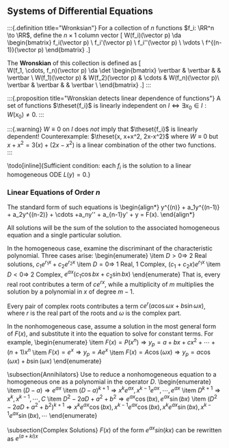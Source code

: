 ## Systems of Differential Equations 

:::{.definition title="Wronksian"}
For a collection of $n$ functions $f_i: \RR^n \to \RR$, define the $n\times 1$ column vector 
\[
W(f_i)(\vector p) \da 
\begin{bmatrix}
f_i(\vector p) \\
f_i'(\vector p) \\
f_i''(\vector p) \\
\vdots \\
f^{(n-1)}(\vector p)
\end{bmatrix}
.\]

The **Wronskian** of this collection is defined as
\[  
W(f_1, \cdots, f_n)(\vector p) \da
\det 
\begin{bmatrix}
\vertbar & \vertbar & & \vertbar \\
W(f_1)(\vector p) & W(f_2)(\vector p) & \cdots & W(f_n)(\vector p)\\
\vertbar & \vertbar & & \vertbar \\
\end{bmatrix}
.\]
:::

:::{.proposition title="Wronskian detects linear dependence of functions"}
A set of functions $\theset{f_i}$ is linearly independent on $I \iff \exists x_0 \in I: W(x_0) \neq 0$.
:::

:::{.warning}
$W \equiv 0$ on $I$ does *not* imply that $\theset{f_i}$ is linearly dependent!
Counterexample: $\theset{x, x+x^2, 2x-x^2}$ where $W \equiv 0$ but $x+x^2 = 3(x) + (2x-x^2)$ is a linear combination of the other two functions.
:::

\todo[inline]{Sufficient condition: each $f_i$ is the solution to a linear homogeneous ODE $L(y) = 0$.}


### Linear Equations of Order $n$

The standard form of such equations is
\begin{align*}
	y^{(n)} + a_1y^{(n-1)} + a_2y^{(n-2)} + \cdots +a_ny'' + a_{n-1}y' + y = F(x).
\end{align*}

All solutions will be the sum of the solution to the associated homogeneous equation and a single particular solution.

In the homogeneous case, examine the discriminant of the characteristic polynomial. Three cases arise:
\begin{enumerate}
	\item $D>0 \Rightarrow$ 2 Real solutions, $c_1e^{r_1x} + c_2e^{r_2x}$
	\item $D=0 \Rightarrow$ 1 Real, 1 Complex, $(c_1 +c_2x)e^{r_1x}$
	\item $D<0 \Rightarrow$ 2 Complex, $e^{ax}(c_1\cos bx + c_2\sin bx)$
\end{enumerate}
That is, every real root contributes a term of $ce^{rx}$, while a multiplicity of $m$ multiplies the solution by a polynomial in $x$ of degree $m-1$.

Every pair of complex roots contributes a term $ce^r(a\cos \omega x + b\sin \omega x)$, where $r$ is the real part of the roots and $\omega$ is the complex part.

In the nonhomogeneous case, assume a solution in the most general form of $F(x)$, and substitute it into the equation to solve for constant terms. For example,
\begin{enumerate}
	\item $F(x) = P(x^n) \Rightarrow y_p = a+bx+cx^2+\cdots+(n+1)x^n$
	\item $F(x) = e^x \Rightarrow y_p = Ae^x$
	\item $F(x) = A\cos (\omega x) \Rightarrow y_p = a\cos(\omega x) + b\sin(\omega x)$
\end{enumerate}

\subsection{Annihilators}
Use to reduce a nonhomogeneous equation to a homogeneous one as a polynomial in the operator $D$.
\begin{enumerate}
	\item $(D-a) \Rightarrow e^{ax}$
	\item $(D-a)^{k+1} \Rightarrow x^k e^{ax}, x^{k-1}e^{ax}, \cdots, e^{ax}$
	\item $D^{k+1} \Rightarrow x^k, x^{k-1}, \cdots,C$
	\item $D^2-2aD+a^2+b^2 \Rightarrow e^{ax}\cos(bx), e^{ax}\sin(bx)$
	\item $(D^2-2aD+a^2+b^2)^{k+1} \Rightarrow x^k e^{ax}\cos(bx), x^{k-1} e^{ax}\cos(bx), x^k e^{ax}\sin(bx), x^{k-1}e^{ax}\sin(bx),\cdots$
\end{enumerate}

\subsection{Complex Solutions}
$F(x)$ of the form $e^{ax}sin(kx)$ can be rewritten as $e^{(a+ki)x}$
